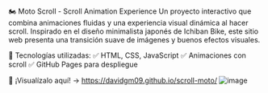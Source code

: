 🏍️ Moto Scroll - Scroll Animation Experience
Un proyecto interactivo que combina animaciones fluidas y una experiencia visual dinámica al hacer scroll. Inspirado en el diseño minimalista japonés de Ichiban Bike, este sitio web presenta una transición suave de imágenes y buenos efectos visuales.

🚀 Tecnologías utilizadas:
✅ HTML, CSS, JavaScript
✅ Animaciones con scroll
✅ GitHub Pages para despliegue

🔗 ¡Visualízalo aquí! → https://davidgm09.github.io/scroll-moto/
![image](https://github.com/user-attachments/assets/6d1fc646-0f13-4204-99d4-d4b9e165499e)

